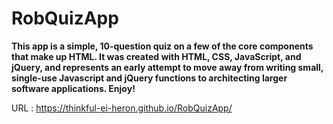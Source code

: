 # RobQuizApp

**This app is a simple, 10-question quiz on a few of the core components that make up HTML. It was created with HTML, CSS, JavaScript, and jQuery, and represents an early attempt to move away from writing small, single-use Javascript and jQuery functions to architecting larger software applications. Enjoy!**

URL : https://thinkful-ei-heron.github.io/RobQuizApp/
